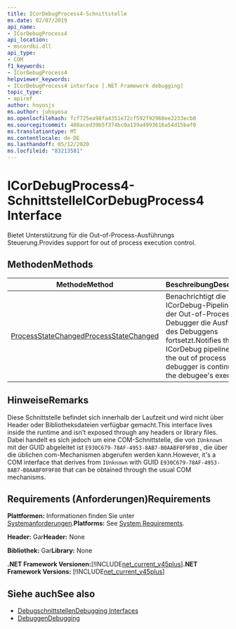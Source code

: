 ```yaml
---
title: ICorDebugProcess4-Schnittstelle
ms.date: 02/07/2019
api_name:
- ICorDebugProcess4
api_location:
- mscordbi.dll
api_type:
- COM
f1_keywords:
- ICorDebugProcess4
helpviewer_keywords:
- ICorDebugProcess4 interface [.NET Framework debugging]
topic_type:
- apiref
author: hoyosjs
ms.author: juhoyosa
ms.openlocfilehash: fcf725ea98fa4351e72cf592f92968ee2233ecb0
ms.sourcegitcommit: 488aced39b5f374bc0a139a4993616a54d15baf0
ms.translationtype: MT
ms.contentlocale: de-DE
ms.lasthandoff: 05/12/2020
ms.locfileid: "83213581"
---
```

# <a name="icordebugprocess4-interface"></a><span data-ttu-id="aeae8-102">ICorDebugProcess4-Schnittstelle</span><span class="sxs-lookup"><span data-stu-id="aeae8-102">ICorDebugProcess4 Interface</span></span>

<span data-ttu-id="aeae8-103">Bietet Unterstützung für die Out-of-Process-Ausführungs Steuerung.</span><span class="sxs-lookup"><span data-stu-id="aeae8-103">Provides support for out of process execution control.</span></span>

## <a name="methods"></a><span data-ttu-id="aeae8-104">Methoden</span><span class="sxs-lookup"><span data-stu-id="aeae8-104">Methods</span></span>

| <span data-ttu-id="aeae8-105">Methode</span><span class="sxs-lookup"><span data-stu-id="aeae8-105">Method</span></span>                                                                 | <span data-ttu-id="aeae8-106">Beschreibung</span><span class="sxs-lookup"><span data-stu-id="aeae8-106">Description</span></span>                                                                                             |
| ---------------------------------------------------------------------- | ------------------------------------------------------------------------------------------------------- |
| [<span data-ttu-id="aeae8-107">ProcessStateChanged</span><span class="sxs-lookup"><span data-stu-id="aeae8-107">ProcessStateChanged</span></span>](icordebugprocess4-processstatechanged-method.md) | <span data-ttu-id="aeae8-108">Benachrichtigt die ICorDebug-Pipeline, dass der Out-of-Process-Debugger die Ausführung des Debuggens fortsetzt.</span><span class="sxs-lookup"><span data-stu-id="aeae8-108">Notifies the ICorDebug pipeline that the out of process debugger is continuing the debugee's execution.</span></span> |

## <a name="remarks"></a><span data-ttu-id="aeae8-109">Hinweise</span><span class="sxs-lookup"><span data-stu-id="aeae8-109">Remarks</span></span>

<span data-ttu-id="aeae8-110">Diese Schnittstelle befindet sich innerhalb der Laufzeit und wird nicht über Header oder Bibliotheksdateien verfügbar gemacht.</span><span class="sxs-lookup"><span data-stu-id="aeae8-110">This interface lives inside the runtime and isn't exposed through any headers or library files.</span></span> <span data-ttu-id="aeae8-111">Dabei handelt es sich jedoch um eine COM-Schnittstelle, die von `IUnknown` mit der GUID abgeleitet ist `E930C679-78AF-4953-8AB7-B0AABF0F9F80` , die über die üblichen com-Mechanismen abgerufen werden kann.</span><span class="sxs-lookup"><span data-stu-id="aeae8-111">However, it's a COM interface that derives from `IUnknown` with GUID `E930C679-78AF-4953-8AB7-B0AABF0F9F80` that can be obtained through the usual COM mechanisms.</span></span>

## <a name="requirements"></a><span data-ttu-id="aeae8-112">Requirements (Anforderungen)</span><span class="sxs-lookup"><span data-stu-id="aeae8-112">Requirements</span></span>

<span data-ttu-id="aeae8-113">**Plattformen:** Informationen finden Sie unter [Systemanforderungen](../../get-started/system-requirements.md).</span><span class="sxs-lookup"><span data-stu-id="aeae8-113">**Platforms:** See [System Requirements](../../get-started/system-requirements.md).</span></span>

<span data-ttu-id="aeae8-114">**Header:** Gar</span><span class="sxs-lookup"><span data-stu-id="aeae8-114">**Header:** None</span></span>

<span data-ttu-id="aeae8-115">**Bibliothek:** Gar</span><span class="sxs-lookup"><span data-stu-id="aeae8-115">**Library:** None</span></span>

<span data-ttu-id="aeae8-116">**.NET Framework Versionen:**[!INCLUDE[net_current_v45plus](../../../../includes/net-current-v20plus-md.md)]</span><span class="sxs-lookup"><span data-stu-id="aeae8-116">**.NET Framework Versions:** [!INCLUDE[net_current_v45plus](../../../../includes/net-current-v20plus-md.md)]</span></span>

## <a name="see-also"></a><span data-ttu-id="aeae8-117">Siehe auch</span><span class="sxs-lookup"><span data-stu-id="aeae8-117">See also</span></span>

- [<span data-ttu-id="aeae8-118">Debugschnittstellen</span><span class="sxs-lookup"><span data-stu-id="aeae8-118">Debugging Interfaces</span></span>](debugging-interfaces.md)
- [<span data-ttu-id="aeae8-119">Debuggen</span><span class="sxs-lookup"><span data-stu-id="aeae8-119">Debugging</span></span>](index.md)
